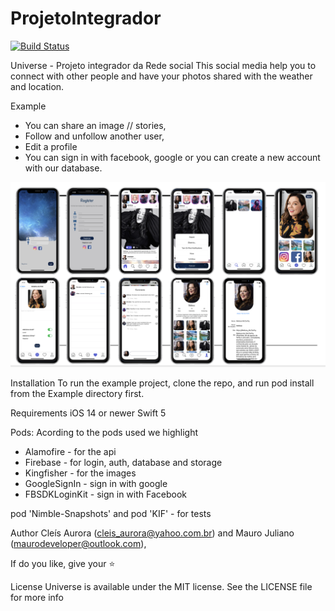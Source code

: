 # ProjetoIntegrador
[![Build Status](https://app.bitrise.io/app/0114b2bb96ee807a/status.svg?token=YT4ODZdgRZRJ8jTwt0vVcQ)](https://app.bitrise.io/app/0114b2bb96ee807a)

Universe - Projeto integrador da Rede social
This social media help you to connect with other people and have your photos shared with the weather and location.

Example
- You can share an image // stories,
- Follow and unfollow another user, 
- Edit a profile
- You can sign in with facebook, google or you can create a new account with our database.

![](telas.png)

Installation
To run the example project, clone the repo, and run pod install from the Example directory first.
		
Requirements
iOS 14 or newer
Swift 5


Pods: 
Acording to the pods used we highlight

  - Alamofire - for the api
  - Firebase - for login, auth, database and storage
  - Kingfisher - for the images
  - GoogleSignIn - sign in with google
  - FBSDKLoginKit - sign in with Facebook

  pod 'Nimble-Snapshots' and pod 'KIF' - for tests


Author
Cleís Aurora (cleis_aurora@yahoo.com.br) and Mauro Juliano (maurodeveloper@outlook.com), 


If do you like, give your ⭐️

License
Universe is available under the MIT license. See the LICENSE file for more info


